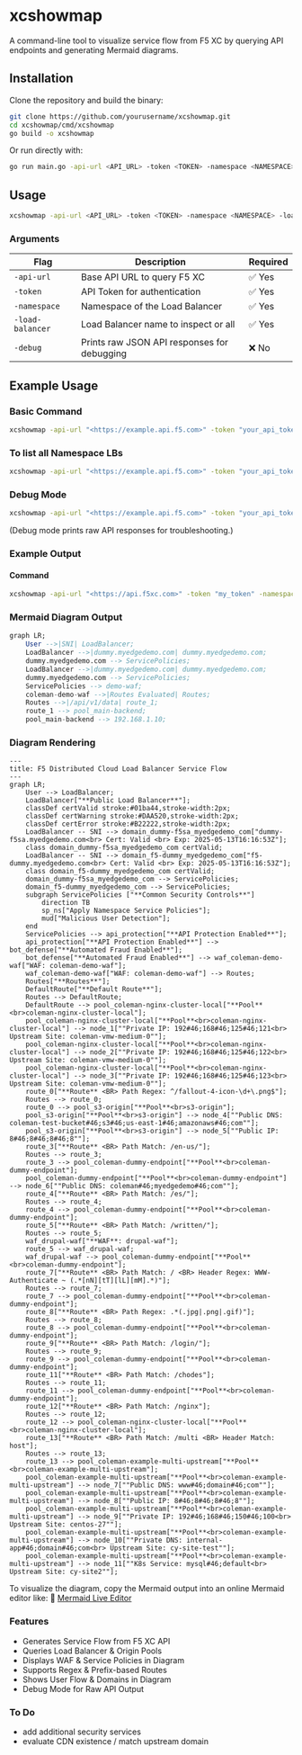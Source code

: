 # xcshowmap

A command-line tool to visualize service flow from F5 XC by querying API endpoints and generating Mermaid diagrams.

## Installation

Clone the repository and build the binary:

```bash
git clone https://github.com/yourusername/xcshowmap.git
cd xcshowmap/cmd/xcshowmap
go build -o xcshowmap
```

Or run directly with:

```bash
go run main.go -api-url <API_URL> -token <TOKEN> -namespace <NAMESPACE> -load-balancer <LB>
```

## Usage

```bash
xcshowmap -api-url <API_URL> -token <TOKEN> -namespace <NAMESPACE> -load-balancer <LOAD_BALANCER_NAME> [-debug]
```

### Arguments

| Flag            | Description                                      | Required |
|----------------|------------------------------------------------|----------|
| `-api-url`     | Base API URL to query F5 XC                    | ✅ Yes   |
| `-token`       | API Token for authentication                   | ✅ Yes   |
| `-namespace`   | Namespace of the Load Balancer                 | ✅ Yes   |
| `-load-balancer` | Load Balancer name to inspect or all           | ✅ Yes   |
| `-debug`       | Prints raw JSON API responses for debugging    | ❌ No    |

## Example Usage

### Basic Command

```bash
xcshowmap -api-url "<https://example.api.f5.com>" -token "your_api_token" -namespace "your-namespace" -load-balancer "your-load-balancer"
```

### To list all Namespace LBs
```bash
xcshowmap -api-url "<https://example.api.f5.com>" -token "your_api_token" -namespace "your-namespace" -load-balancer "all"
```

### Debug Mode

```bash
xcshowmap -api-url "<https://example.api.f5.com>" -token "your_api_token" -namespace "your-namespace" -load-balancer "your-load-balancer" -debug
```

(Debug mode prints raw API responses for troubleshooting.)

### Example Output

#### Command

```bash
xcshowmap -api-url "<https://api.f5xc.com>" -token "my_token" -namespace "my-namespace" -load-balancer "loadbalancer"
```

### Mermaid Diagram Output

```sql
graph LR;
    User -->|SNI| LoadBalancer;
    LoadBalancer -->|dummy.myedgedemo.com| dummy.myedgedemo.com;
    dummy.myedgedemo.com --> ServicePolicies;
    LoadBalancer -->|dummy.myedgedemo.com| dummy.myedgedemo.com;
    dummy.myedgedemo.com --> ServicePolicies;
    ServicePolicies --> demo-waf;
    coleman-demo-waf -->|Routes Evaluated| Routes;
    Routes -->|/api/v1/data| route_1;
    route_1 --> pool_main-backend;
    pool_main-backend --> 192.168.1.10;
```

### Diagram Rendering

```mermaid
---
title: F5 Distributed Cloud Load Balancer Service Flow
---
graph LR;
    User --> LoadBalancer;
    LoadBalancer["**Public Load Balancer**"];
    classDef certValid stroke:#01ba44,stroke-width:2px;
    classDef certWarning stroke:#DAA520,stroke-width:2px;
    classDef certError stroke:#B22222,stroke-width:2px;
    LoadBalancer -- SNI --> domain_dummy-f5sa_myedgedemo_com["dummy-f5sa.myedgedemo.com<br> Cert: Valid <br> Exp: 2025-05-13T16:16:53Z"];
    class domain_dummy-f5sa_myedgedemo_com certValid;
    LoadBalancer -- SNI --> domain_f5-dummy_myedgedemo_com["f5-dummy.myedgedemo.com<br> Cert: Valid <br> Exp: 2025-05-13T16:16:53Z"];
    class domain_f5-dummy_myedgedemo_com certValid;
    domain_dummy-f5sa_myedgedemo_com --> ServicePolicies;
    domain_f5-dummy_myedgedemo_com --> ServicePolicies;
    subgraph ServicePolicies ["**Common Security Controls**"]
        direction TB
        sp_ns["Apply Namespace Service Policies"];
        mud["Malicious User Detection"];
    end
    ServicePolicies --> api_protection["**API Protection Enabled**"];
    api_protection["**API Protection Enabled**"] --> bot_defense["**Automated Fraud Enabled**"];
    bot_defense["**Automated Fraud Enabled**"] --> waf_coleman-demo-waf["WAF: coleman-demo-waf"];
    waf_coleman-demo-waf["WAF: coleman-demo-waf"] --> Routes;
    Routes["**Routes**"];
    DefaultRoute["**Default Route**"];
    Routes --> DefaultRoute;
    DefaultRoute --> pool_coleman-nginx-cluster-local["**Pool**<br>coleman-nginx-cluster-local"];
    pool_coleman-nginx-cluster-local["**Pool**<br>coleman-nginx-cluster-local"] --> node_1[""Private IP: 192#46;168#46;125#46;121<br> Upstream Site: coleman-vmw-medium-0""];
    pool_coleman-nginx-cluster-local["**Pool**<br>coleman-nginx-cluster-local"] --> node_2[""Private IP: 192#46;168#46;125#46;122<br> Upstream Site: coleman-vmw-medium-0""];
    pool_coleman-nginx-cluster-local["**Pool**<br>coleman-nginx-cluster-local"] --> node_3[""Private IP: 192#46;168#46;125#46;123<br> Upstream Site: coleman-vmw-medium-0""];
    route_0["**Route** <BR> Path Regex: ^/fallout-4-icon-\d+\.png$"];
    Routes --> route_0;
    route_0 --> pool_s3-origin["**Pool**<br>s3-origin"];
    pool_s3-origin["**Pool**<br>s3-origin"] --> node_4[""Public DNS: coleman-test-bucket#46;s3#46;us-east-1#46;amazonaws#46;com""];
    pool_s3-origin["**Pool**<br>s3-origin"] --> node_5[""Public IP: 8#46;8#46;8#46;8""];
    route_3["**Route** <BR> Path Match: /en-us/"];
    Routes --> route_3;
    route_3 --> pool_coleman-dummy-endpoint["**Pool**<br>coleman-dummy-endpoint"];
    pool_coleman-dummy-endpoint["**Pool**<br>coleman-dummy-endpoint"] --> node_6[""Public DNS: coleman#46;myedgedemo#46;com""];
    route_4["**Route** <BR> Path Match: /es/"];
    Routes --> route_4;
    route_4 --> pool_coleman-dummy-endpoint["**Pool**<br>coleman-dummy-endpoint"];
    route_5["**Route** <BR> Path Match: /written/"];
    Routes --> route_5;
    waf_drupal-waf["**WAF**: drupal-waf"];
    route_5 --> waf_drupal-waf;
    waf_drupal-waf --> pool_coleman-dummy-endpoint["**Pool**<br>coleman-dummy-endpoint"];
    route_7["**Route** <BR> Path Match: / <BR> Header Regex: WWW-Authenticate ~ (.*[nN][tT][lL][mM].*)"];
    Routes --> route_7;
    route_7 --> pool_coleman-dummy-endpoint["**Pool**<br>coleman-dummy-endpoint"];
    route_8["**Route** <BR> Path Regex: .*(.jpg|.png|.gif)"];
    Routes --> route_8;
    route_8 --> pool_coleman-dummy-endpoint["**Pool**<br>coleman-dummy-endpoint"];
    route_9["**Route** <BR> Path Match: /login/"];
    Routes --> route_9;
    route_9 --> pool_coleman-dummy-endpoint["**Pool**<br>coleman-dummy-endpoint"];
    route_11["**Route** <BR> Path Match: /chodes"];
    Routes --> route_11;
    route_11 --> pool_coleman-dummy-endpoint["**Pool**<br>coleman-dummy-endpoint"];
    route_12["**Route** <BR> Path Match: /nginx"];
    Routes --> route_12;
    route_12 --> pool_coleman-nginx-cluster-local["**Pool**<br>coleman-nginx-cluster-local"];
    route_13["**Route** <BR> Path Match: /multi <BR> Header Match: host"];
    Routes --> route_13;
    route_13 --> pool_coleman-example-multi-upstream["**Pool**<br>coleman-example-multi-upstream"];
    pool_coleman-example-multi-upstream["**Pool**<br>coleman-example-multi-upstream"] --> node_7[""Public DNS: www#46;domain#46;com""];
    pool_coleman-example-multi-upstream["**Pool**<br>coleman-example-multi-upstream"] --> node_8[""Public IP: 8#46;8#46;8#46;8""];
    pool_coleman-example-multi-upstream["**Pool**<br>coleman-example-multi-upstream"] --> node_9[""Private IP: 192#46;168#46;150#46;100<br> Upstream Site: centos-27""];
    pool_coleman-example-multi-upstream["**Pool**<br>coleman-example-multi-upstream"] --> node_10[""Private DNS: internal-app#46;domain#46;com<br> Upstream Site: cy-site-test""];
    pool_coleman-example-multi-upstream["**Pool**<br>coleman-example-multi-upstream"] --> node_11[""K8s Service: mysql#46;default<br> Upstream Site: cy-site2""];
```

To visualize the diagram, copy the Mermaid output into an online Mermaid editor like: 🔗 [Mermaid Live Editor](https://mermaid.live/)

### Features

- Generates Service Flow from F5 XC API
- Queries Load Balancer & Origin Pools
- Displays WAF & Service Policies in Diagram
- Supports Regex & Prefix-based Routes
- Shows User Flow & Domains in Diagram
- Debug Mode for Raw API Output

### To Do

- add additional security services
- evaluate CDN existence / match upstream domain
